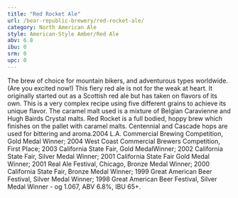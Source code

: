 ```yaml
---
title: "Red Rocket Ale"
url: /bear-republic-brewery/red-rocket-ale/
category: North American Ale
style: American-Style Amber/Red Ale
abv: 6.8
ibu: 0
srm: 0
upc: 0
---
```

The brew of choice for mountain bikers, and adventurous types worldwide. (Are you excited now!) This fiery red ale is not for the weak at heart. It originally started out as a Scottish red ale but has taken on flavors of its own. This is a very complex recipe using five different grains to achieve its unique flavor. The caramel malt used is a mixture of Belgian Caravienne and Hugh Bairds Crystal malts. Red Rocket is a full bodied, hoppy brew which finishes on the pallet with caramel malts. Centennial and Cascade hops are used for bittering and aroma.2004 L.A. Commercial Brewing Competition, Gold Medal Winner; 2004 West Coast Commercial Brewers Competition, First Place; 2003 California State Fair, Gold MedalWinner; 2002 California State Fair, Silver Medal Winner; 2001 California State Fair Gold Medal Winner; 2001 Real Ale Festival, Chicago, Bronze Medal Winner; 2000 California State Fair, Bronze Medal Winner; 1999 Great American Beer Festival, Silver Medal Winner; 1998 Great American Beer Festival, Silver Medal Winner - og 1.067, ABV 6.8%, IBU 65+.
